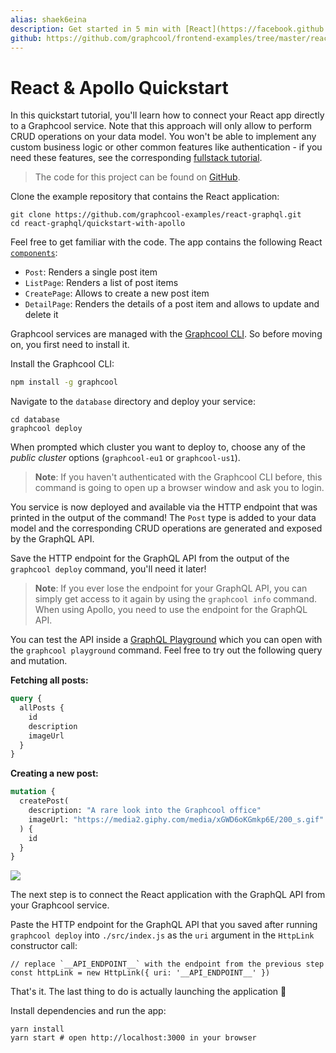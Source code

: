```yaml
---
alias: shaek6eina
description: Get started in 5 min with [React](https://facebook.github.io/react/), [Apollo Client](https://github.com/apollographql/apollo-client) and [GraphQL](https://www.graphql.org) and learn how to build a simple Instagram clone.
github: https://github.com/graphcool/frontend-examples/tree/master/react
---
```


# React & Apollo Quickstart

In this quickstart tutorial, you'll learn how to connect your React app directly to a Graphcool service. Note that this approach will only allow to perform CRUD operations on your data model. You won't be able to implement any custom business logic or other common features like authentication - if you need these features, see the corresponding [fullstack tutorial](!alias-tijghei9go).

> The code for this project can be found on [GitHub](https://github.com/graphcool-examples/react-graphql/tree/master/quickstart-with-apollo).

<Instruction>

Clone the example repository that contains the React application:

```
git clone https://github.com/graphcool-examples/react-graphql.git
cd react-graphql/quickstart-with-apollo
```

</Instruction>

Feel free to get familiar with the code. The app contains the following React [`components`](https://github.com/graphcool/frontend-examples/tree/master/react/src/components):

- `Post`: Renders a single post item
- `ListPage`: Renders a list of post items
- `CreatePage`: Allows to create a new post item
- `DetailPage`: Renders the details of a post item and allows to update and delete it

Graphcool services are managed with the [Graphcool CLI](!alias-zboghez5go). So before moving on, you first need to install it.

<Instruction>

Install the Graphcool CLI:

```sh
npm install -g graphcool
```

</Instruction>

<Instruction>

Navigate to the `database` directory and deploy your service:

```sh(path="")
cd database
graphcool deploy
```

</Instruction>

When prompted which cluster you want to deploy to, choose any of the _public cluster_ options (`graphcool-eu1` or `graphcool-us1`).

> **Note**: If you haven't authenticated with the Graphcool CLI before, this command is going to open up a browser window and ask you to login.

You service is now deployed and available via the HTTP endpoint that was printed in the output of the command! The `Post` type is added to your data model and the corresponding CRUD operations are generated and exposed by the GraphQL API.

<Instruction>

Save the HTTP endpoint for the GraphQL API from the output of the `graphcool deploy` command, you'll need it later!

</Instruction>

> **Note**: If you ever lose the endpoint for your GraphQL API, you can simply get access to it again by using the `graphcool info` command. When using Apollo, you need to use the endpoint for the GraphQL API.

You can test the API inside a [GraphQL Playground](https://github.com/graphcool/graphql-playground) which you can open with the `graphcool playground` command. Feel free to try out the following query and mutation.

**Fetching all posts:**

```graphql
query {
  allPosts {
    id
    description
    imageUrl
  }
}
```

**Creating a new post:**

```graphql
mutation {
  createPost(
    description: "A rare look into the Graphcool office"
    imageUrl: "https://media2.giphy.com/media/xGWD6oKGmkp6E/200_s.gif"
  ) {
    id
  }
}
```

![](https://imgur.com/w95UEi9.gif)

The next step is to connect the React application with the GraphQL API from your Graphcool service.

<Instruction>

Paste the HTTP endpoint for the GraphQL API that you saved after running `graphcool deploy` into `./src/index.js` as the `uri` argument in the `HttpLink` constructor call:

```js(path="src/index.js")
// replace `__API_ENDPOINT__` with the endpoint from the previous step
const httpLink = new HttpLink({ uri: '__API_ENDPOINT__' })
```

</Instruction>

That's it. The last thing to do is actually launching the application 🚀

<Instruction>

Install dependencies and run the app:

```sh(path="")
yarn install
yarn start # open http://localhost:3000 in your browser
```

</Instruction>
